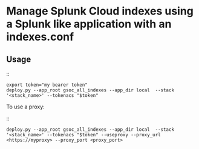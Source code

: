 # Manage Splunk Cloud indexes using a Splunk like application with an indexes.conf

## Usage

::

    export token="my bearer token"
    deploy.py --app_root gsoc_all_indexes --app_dir local  --stack '<stack_name>' --tokenacs "$token"

To use a proxy:

::

    deploy.py --app_root gsoc_all_indexes --app_dir local  --stack '<stack_name>' --tokenacs "$token" --useproxy --proxy_url <https://myproxy> --proxy_port <proxy_port>

